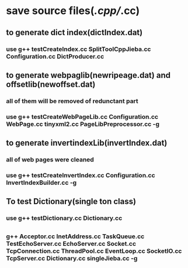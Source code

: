 # save source files(*.cpp/*.cc)

## to generate dict index(dictIndex.dat)
### use g++ testCreateIndex.cc SplitToolCppJieba.cc Configuration.cc DictProducer.cc

## to generate webpaglib(newripeage.dat) and offsetlib(newoffset.dat)
### all of them will be removed of redunctant part
### use g++ testCreateWebPageLib.cc Configuration.cc WebPage.cc tinyxml2.cc PageLibPreprocessor.cc -g


## to generate invertindexLib(invertIndex.dat)
### all of web pages were cleaned
### use g++ testCreateInvertIndex.cc Configuration.cc InvertIndexBuilder.cc -g


## To test Dictionary(single ton class)
### use g++ testDictionary.cc Dictionary.cc

## 
###
### g++ Acceptor.cc InetAddress.cc TaskQueue.cc TestEchoServer.cc EchoServer.cc Socket.cc TcpConnection.cc ThreadPool.cc EventLoop.cc SocketIO.cc TcpServer.cc Dictionary.cc singleJieba.cc -g